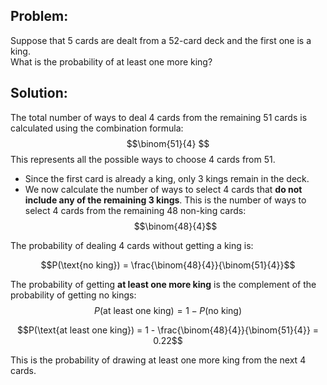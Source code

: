## Problem:
Suppose that 5 cards are dealt from a 52-card deck and the first one is a king.  
What is the probability of at least one more king?

## Solution: 
The total number of ways to deal 4 cards from the remaining 51 cards is calculated using the combination formula:
$$\binom{51}{4} $$
This represents all the possible ways to choose 4 cards from 51.

- Since the first card is already a king, only 3 kings remain in the deck.
- We now calculate the number of ways to select 4 cards that **do not include any of the remaining 3 kings**. This is the number of ways to select 4 cards from the remaining 48 non-king cards:
$$\binom{48}{4}$$

The probability of dealing 4 cards without getting a king is:

$$P(\text{no king}) = \frac{\binom{48}{4}}{\binom{51}{4}}$$

The probability of getting **at least one more king** is the complement of the probability of getting no kings:
$$P(\text{at least one king}) = 1 - P(\text{no king})$$

$$P(\text{at least one king}) = 1 - \frac{\binom{48}{4}}{\binom{51}{4}} = 0.22$$

This is the probability of drawing at least one more king from the next 4 cards.
